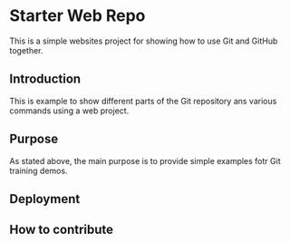 # Starter Web Repo

This is a simple websites project for showing how to use Git and GitHub together.

## Introduction

This is example to show different parts of the Git repository ans various commands using a web project.

## Purpose

As stated above, the main purpose is to provide simple examples fotr Git training demos.

## Deployment

## How to contribute